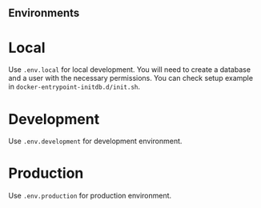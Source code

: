 ## Environments
# Local
Use `.env.local` for local development.
You will need to create a database and a user with the necessary permissions.
You can check setup example in `docker-entrypoint-initdb.d/init.sh`.

# Development
Use `.env.development` for development environment.

# Production
Use `.env.production` for production environment.
